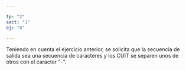 ```yaml
---

tp: "2"
sect: "1"
ej: "8"

---
```


Teniendo en cuenta el ejercicio anterior, se solicita que la secuencia de salida sea una secuencia de caracteres y los CUIT se separen unos de otros con el caracter "-".